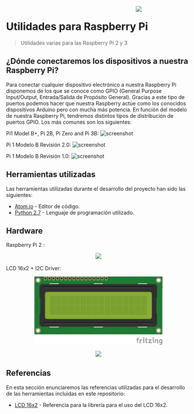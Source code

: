 <img width="150" src="https://www.raspberrypi.org/app/uploads/2017/06/Powered-by-Raspberry-Pi-Logo_Outline-Colour-Screen-500x153.png" align="right" />

# Utilidades para Raspberry Pi
> Utilidades varias para las Raspberry Pi 2 y 3

## ¿Dónde conectaremos los dispositivos a nuestra Raspberry Pi?

Para conectar cualquier dispositivo electrónico a nuestra Raspberry Pi disponemos de los que se conoce como GPIO (General Purpose Input/Output, Entrada/Salida de Propósito General). Gracias a este tipo de puertos podemos hacer que nuestra Raspberry actúe como los conocidos dispositivos Arduino pero con mucha más potencia. En función del modelo de nuestra Raspberry Pi, tendremos distintos tipos de distribución de puertos GPIO. Los más comunes son los siguientes:

Pi1 Model B+, Pi 2B, Pi Zero and Pi 3B:
![screenshot](https://github.com/tidus747/Tutoriales_RaspberryPi/blob/master/Diagramas%20GPIO/Pi_2B-Pi_Zero-Pi_3B.png)

Pi 1 Modelo B Revisión 2.0:
![screenshot](https://github.com/tidus747/Tutoriales_RaspberryPi/blob/master/Diagramas%20GPIO/Pi_1_Model_B_2.png)

Pi 1 Modelo B Revisión 1.0:
![screenshot](https://github.com/tidus747/Tutoriales_RaspberryPi/blob/master/Diagramas%20GPIO/Pi_1_Model_B_1.png)

## Herramientas utilizadas

Las herramientas utilizadas durante el desarrollo del proyecto han sido las siguientes:

- [Atom.io](https://atom.io/) -  Editor de código.
- [Python 2.7](https://www.python.org/download/releases/2.7/) - Lenguaje de programación utilizado.

## Hardware

Raspberry Pi 2 :

<p align="center">
  <img width="350" src="https://cdn-reichelt.de/bilder/web/xxl_ws/A300/RASPBERRY_PI_2_B_05.png">
</p>

LCD 16x2 + I2C Driver:

<p align="center">
  <img width="350" src="https://github.com/tidus747/Utilidades_RaspberryPi/blob/master/HARDWARE/LCD16x2.png">
</p>

<p align="center">
  <img width="350"  src="https://camo.githubusercontent.com/6891805c3f115f39bc7cb2db639cd0a52eef4ab0/687474703a2f2f666f72756d732e736c696d646576696365732e636f6d2f6174746163686d656e742e7068703f6174746163686d656e7469643d323237393326643d31343936303932353833">
</p>

## Referencias

En esta sección enunciaremos las referencias utilizadas para el desarrollo de las herramientas incluidas en este repositorio:

- [LCD 16x2](http://www.circuitbasics.com/raspberry-pi-i2c-lcd-set-up-and-programming/) - Referencia para la librería para el uso del LCD 16x2.
